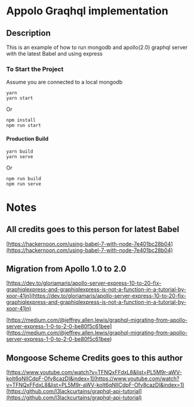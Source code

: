 # Appolo Graqhql implementation

## Description
This is an example of how to run mongodb and apollo(2.0) graphql server with the latest Babel and using express

### To Start the Project
Assume you are connected to a local mongodb
```
yarn
yarn start
```

Or

```
npm install
npm run start
```

#### Production Build

```
yarn build
yarn serve
```

Or

```
npm run build
npm run serve
```

# Notes

## All credits goes to this person for latest Babel

[https://hackernoon.com/using-babel-7-with-node-7e401bc28b04](https://hackernoon.com/using-babel-7-with-node-7e401bc28b04)

## Migration from Apollo 1.0 to 2.0
[https://dev.to/gloriamaris/apollo-server-express-10-to-20-fix-graphiqlexpress-and-graphiqlexpress-is-not-a-function-in-a-tutorial-by-xoor-41jn](https://dev.to/gloriamaris/apollo-server-express-10-to-20-fix-graphiqlexpress-and-graphiqlexpress-is-not-a-function-in-a-tutorial-by-xoor-41jn)

[https://medium.com/@jeffrey.allen.lewis/graphql-migrating-from-apollo-server-express-1-0-to-2-0-be80f5c61bee]
(https://medium.com/@jeffrey.allen.lewis/graphql-migrating-from-apollo-server-express-1-0-to-2-0-be80f5c61bee)

## Mongoose Scheme Credits goes to this author
[https://www.youtube.com/watch?v=TFNQxFFdxL8&list=PL5M9r-aWV-kolt6qNlICdpF-Ofv8cazDl&index=1](https://www.youtube.com/watch?v=TFNQxFFdxL8&list=PL5M9r-aWV-kolt6qNlICdpF-Ofv8cazDl&index=1)
[https://github.com/l3lackcurtains/graphql-api-tutorial](https://github.com/l3lackcurtains/graphql-api-tutorial)
